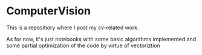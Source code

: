 # ComputerVision

This is a repositiory where I post my cv-related work.

As for now, it's just notebooks with some basic algorithms implemented and some partial  optimization of the code  by virtue of vectoriztion
